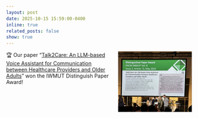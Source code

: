 ```yaml
---
layout: post
date: 2025-10-15 15:59:00-0400
inline: true
related_posts: false
show: true
---
```



<img src="/assets/img/ubicomp.jpg" width="200"
     style="float:right; margin:0 0 1rem 1rem;" alt="">
<p>🏆 Our paper “<a href="https://dl.acm.org/doi/abs/10.1145/3659625">Talk2Care: An LLM-based Voice Assistant for Communication between Healthcare Providers and Older Adults</a>” won the IWMUT Distinguish Paper Award!</p>
<div style="clear:both;"></div>

